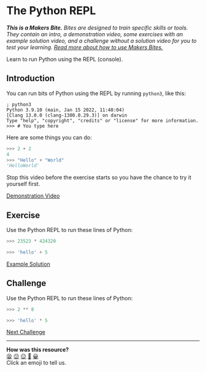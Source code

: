 # The Python REPL

_**This is a Makers Bite.** Bites are designed to train specific skills or
tools. They contain an intro, a demonstration video, some exercises with an
example solution video, and a challenge without a solution video for you to test
your learning. [Read more about how to use Makers
Bites.](https://github.com/makersacademy/course/blob/main/labels/bites.md)_

Learn to run Python using the REPL (console).

## Introduction

You can run bits of Python using the REPL by running `python3`, like this:

```shell
; python3
Python 3.9.10 (main, Jan 15 2022, 11:48:04)
[Clang 13.0.0 (clang-1300.0.29.3)] on darwin
Type "help", "copyright", "credits" or "license" for more information.
>>> # You type here
```

Here are some things you can do:

```python
>>> 2 + 2
4
>>> "Hello" + "World"
'HelloWorld'
```

Stop this video before the exercise starts so you have the chance to try it
yourself first.

[Demonstration Video](https://www.youtube.com/watch?v=sxkGQeNvqTM&t=138s)

## Exercise

Use the Python REPL to run these lines of Python:

```python
>>> 23523 * 424320
```

```python
>>> 'hello' + 5
```

[Example Solution](https://www.youtube.com/watch?v=sxkGQeNvqTM&t=178s)

## Challenge

Use the Python REPL to run these lines of Python:

```python
>>> 2 ** 8
```

```python
>>> 'hello' * 5
```


[Next Challenge](03_printing_bite.md)

<!-- BEGIN GENERATED SECTION DO NOT EDIT -->

---

**How was this resource?**  
[😫](https://airtable.com/shrUJ3t7KLMqVRFKR?prefill_Repository=makersacademy/python-music-player-challenges&prefill_File=bites/02_the_python_repl_bite.md&prefill_Sentiment=😫) [😕](https://airtable.com/shrUJ3t7KLMqVRFKR?prefill_Repository=makersacademy/python-music-player-challenges&prefill_File=bites/02_the_python_repl_bite.md&prefill_Sentiment=😕) [😐](https://airtable.com/shrUJ3t7KLMqVRFKR?prefill_Repository=makersacademy/python-music-player-challenges&prefill_File=bites/02_the_python_repl_bite.md&prefill_Sentiment=😐) [🙂](https://airtable.com/shrUJ3t7KLMqVRFKR?prefill_Repository=makersacademy/python-music-player-challenges&prefill_File=bites/02_the_python_repl_bite.md&prefill_Sentiment=🙂) [😀](https://airtable.com/shrUJ3t7KLMqVRFKR?prefill_Repository=makersacademy/python-music-player-challenges&prefill_File=bites/02_the_python_repl_bite.md&prefill_Sentiment=😀)  
Click an emoji to tell us.

<!-- END GENERATED SECTION DO NOT EDIT -->
